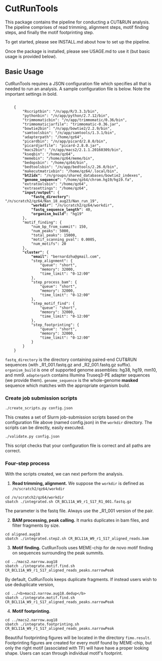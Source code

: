 # CutRunTools

This package contains the pipeline for conducting a CUT&RUN analysis.
The pipeline comprises of read trimming, alignment steps, motif finding steps, and finally the motif footprinting step. 

To get started, please see INSTALL.md about how to set up the pipeline.

Once the package is installed, please see USAGE.md to use it (but basic usage is provided below).


## Basic Usage

CutRunTools requires a JSON configuration file which specifies all that is needed to run an analysis. 
A sample configuration file is below. Note the important settings in bold.
<pre><code>
	{
		"Rscriptbin": "/n/app/R/3.3.3/bin",
		"pythonbin": "/n/app/python/2.7.12/bin",
		"trimmomaticbin": "/n/app/trimmomatic/0.36/bin",
		"trimmomaticjarfile": "trimmomatic-0.36.jar",
		"bowtie2bin": "/n/app/bowtie2/2.2.9/bin",
		"samtoolsbin": "/n/app/samtools/1.3.1/bin",
		"adapterpath": "/home/qz64",
		"picardbin": "/n/app/picard/2.8.0/bin",
		"picardjarfile": "picard-2.8.0.jar",
		"macs2bin": "/n/app/macs2/2.1.1.20160309/bin",
		"kseqbin": "/home/qz64",
		"memebin": "/home/qz64/meme/bin",
		"bedopsbin": "/home/qz64/bin",
		"bedtoolsbin": "/n/app/bedtools/2.26.0/bin",
		"makecutmatrixbin": "/home/qz64/.local/bin",
		<b>"bt2idx"</b>: "/n/groups/shared_databases/bowtie2_indexes",
		<b>"genome_sequence"</b>: "/home/qz64/chrom.hg19/hg19.fa",
		"extratoolsbin": "/home/qz64",
		"extrasettings": "/home/qz64",
		<b>"input/output"</b>: {
			<b>"fastq_directory"</b>: "/n/scratch2/qz64/Nan_18_aug23/Nan_run_19",
			<b>"workdir"</b>: "/n/scratch2/qz64/workdir",
			<b>"fastq_sequence_length"</b>: 40,
			<b>"organism_build"</b>: "hg19"
		},
		"motif_finding": {
			"num_bp_from_summit": 150,
			"num_peaks": 5000,
			"total_peaks": 15000,
			"motif_scanning_pval": 0.0005,
			"num_motifs": 20
		},
		<b>"cluster"</b>: {
			<b>"email"</b>: "bernardzhu@gmail.com",
			"step_alignment": {
				"queue": "short",
				"memory": 32000,
				"time_limit": "0-12:00"
			},
			"step_process_bam": {
				"queue": "short",
				"memory": 32000,
				"time_limit": "0-12:00"
			},
			"step_motif_find": {
				"queue": "short",
				"memory": 32000,
				"time_limit": "0-12:00"
			},
			"step_footprinting": {
				"queue": "short",
				"memory": 32000,
				"time_limit": "0-12:00"
			}
		}
	}
</code></pre>

`fastq_directory` is the directory containing paired-end CUT&RUN sequences (with _R1_001.fastq.gz and _R2_001.fastq.gz suffix). `organism_build` is one of supported genome assemblies: hg38, hg19, mm10, and mm9. `adapterpath` contains Illumina Truseq3-PE adapter sequences (we provide them). `genome_sequence` is the whole-genome **masked** sequence which matches with the appropriate organism build.

### Create job submission scripts
```
./create_scripts.py config.json
```
This creates a set of Slurm job-submission scripts based on the configuration file above (named config.json) in the `workdir` directory. The scripts can be directly, easily executed.
```
./validate.py config.json
```
This script checks that your configuration file is correct and all paths are correct.

### Four-step process

With the scripts created, we can next perform the analysis.

1. **Read trimming, alignment.** We suppose the `workdir` is defined as `/n/scratch2/qz64/workdir`
```
cd /n/scratch2/qz64/workdir
sbatch ./integrated.sh CR_BCL11A_W9_r1_S17_R1_001.fastq.gz
```
The parameter is the fastq file. Always use the _R1_001 version of the pair.

2. **BAM processing, peak calling.** It marks duplicates in bam files, and filter fragments by size.
```
cd aligned.aug10
sbatch ./integrated.step2.sh CR_BCL11A_W9_r1_S17_aligned_reads.bam
```

3. **Motif finding.** CutRunTools uses MEME-chip for de novo motif finding on sequences surrounding the peak summits.
```
cd ../macs2.narrow.aug18
sbatch ./integrate.motif.find.sh CR_BCL11A_W9_r1_S17_aligned_reads_peaks.narrowPeak
```
By default, CutRunTools keeps duplicate fragments. If instead users wish to use deduplicate version, 
```
cd ../<b>macs2.narrow.aug18.dedup</b>
sbatch ./integrate.motif.find.sh CR_BCL11A_W9_r1_S17_aligned_reads_peaks.narrowPeak
```

4. **Motif footprinting.**
```
cd ../macs2.narrow.aug18
sbatch ./integrate.footprinting.sh CR_BCL11A_W9_r1_S17_aligned_reads_peaks.narrowPeak
```
Beautiful footprinting figures will be located in the directory `fimo.result`. Footprinting figures are created for every motif found by MEME-chip, but only the right motif (associated with TF) will have have a proper looking shape. Users can scan through individual motif's footprint.


